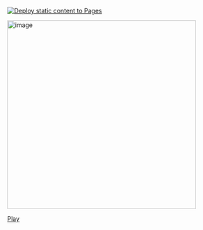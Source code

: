 [![Deploy static content to Pages](https://github.com/humbertodias/qrcode-wasm/actions/workflows/gh-pages.yml/badge.svg)](https://github.com/humbertodias/qrcode-wasm/actions/workflows/gh-pages.yml)

<img width="434" alt="image" src="https://github.com/humbertodias/qrcode-wasm/assets/9255997/cf6d5ede-4ca8-4294-a88b-88d9db1d4006">

[Play](https://humbertodias.github.io/qrcode-wasm)

<!--
### Dev
```shell
make wasm
go run cmd/server/main.go
```

Access
http://localhost:8080

### Ref
* [webassembly-using-go](https://golangbot.com/webassembly-using-go)
-->
